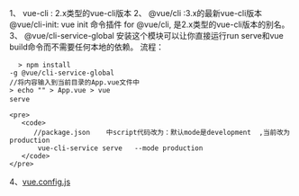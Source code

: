1、 vue-cli  : 2.x类型的vue-cli版本
2、 @vue/cli  :3.x的最新vue-cli版本
    @vue/cli-init: vue init 命令插件 for @vue/cli,   是2.x类型的vue-cli版本的别名。
3、 @vue/cli-service-global 
    安装这个模块可以让你直接运行run serve和vue build命令而不需要任何本地的依赖。
    流程：
    <pre>
	  <code>
	    >    npm install -g @vue/cli-service-global
		//将内容<template><h1>Hello!</h1></template>输入到当前目录的App.vue文件中
		>    echo "<template><h1>Hello!</h1></template>" > App.vue
		>    vue serve
	  </code>
	</pre>	
	
	<pre>
	   <code>
	      //package.json    中script代码改为：默认mode是development  ,当前改为production
	       vue-cli-service serve   --mode production
	   </code>
	</pre>
	
4、[vue.config.js](https://github.com/vuejs/vue-cli/blob/dev/docs/config.md)	